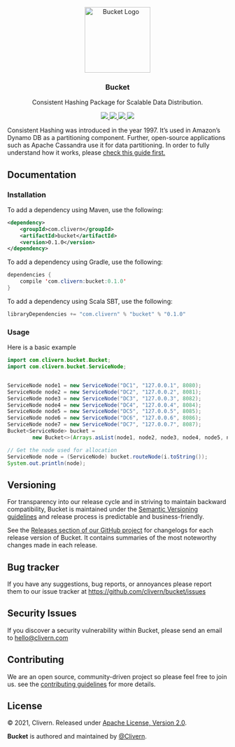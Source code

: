 <p align="center">
	<img alt="Bucket Logo" src="https://raw.githubusercontent.com/Clivern/Bucket/main/images/logo.png" height="150" />
	<h3 align="center">Bucket</h3>
	<p align="center">Consistent Hashing Package for Scalable Data Distribution.</p>
	<p align="center">
        <a href="https://github.com/Clivern/Bucket/actions/workflows/ci.yml">
            <img src="https://github.com/Clivern/Bucket/actions/workflows/ci.yml/badge.svg">
        </a>
		<a href="http://www.javadoc.io/doc/com.clivern/bucket">
            <img src="http://www.javadoc.io/badge/com.clivern/bucket.svg">
        </a>
		<a href="https://mvnrepository.com/artifact/com.clivern/bucket/0.1.0">
            <img src="https://img.shields.io/maven-central/v/com.clivern/bucket.svg">
        </a>
		<a href="https://github.com/Clivern/Bucket/blob/main/LICENSE">
            <img src="https://img.shields.io/badge/LICENSE-Apache_2.0-orange.svg">
        </a>
	</p>
</p>

Consistent Hashing was introduced in the year 1997. It’s used in Amazon’s Dynamo DB as a partitioning component. Further, open-source applications such as Apache Cassandra use it for data partitioning. In order to fully understand how it works, please [check this guide first.](https://medium.datadriveninvestor.com/consistent-hashing-an-efficient-scalable-data-distribution-algorithm-a81fc5c0a6c7)


## Documentation

### Installation

To add a dependency using Maven, use the following:

```xml
<dependency>
    <groupId>com.clivern</groupId>
    <artifactId>bucket</artifactId>
    <version>0.1.0</version>
</dependency>
```

To add a dependency using Gradle, use the following:

```java
dependencies {
    compile 'com.clivern:bucket:0.1.0'
}
```

To add a dependency using Scala SBT, use the following:

```java
libraryDependencies += "com.clivern" % "bucket" % "0.1.0"
```

### Usage

Here is a basic example

```java
import com.clivern.bucket.Bucket;
import com.clivern.bucket.ServiceNode;


ServiceNode node1 = new ServiceNode("DC1", "127.0.0.1", 8080);
ServiceNode node2 = new ServiceNode("DC2", "127.0.0.2", 8081);
ServiceNode node3 = new ServiceNode("DC3", "127.0.0.3", 8082);
ServiceNode node4 = new ServiceNode("DC4", "127.0.0.4", 8084);
ServiceNode node5 = new ServiceNode("DC5", "127.0.0.5", 8085);
ServiceNode node6 = new ServiceNode("DC6", "127.0.0.6", 8086);
ServiceNode node7 = new ServiceNode("DC7", "127.0.0.7", 8087);
Bucket<ServiceNode> bucket =
        new Bucket<>(Arrays.asList(node1, node2, node3, node4, node5, node6, node7), 10);

// Get the node used for allocation
ServiceNode node = (ServiceNode) bucket.routeNode(i.toString());
System.out.println(node);
```


## Versioning

For transparency into our release cycle and in striving to maintain backward compatibility, Bucket is maintained under the [Semantic Versioning guidelines](https://semver.org/) and release process is predictable and business-friendly.

See the [Releases section of our GitHub project](https://github.com/clivern/bucket/releases) for changelogs for each release version of Bucket. It contains summaries of the most noteworthy changes made in each release.


## Bug tracker

If you have any suggestions, bug reports, or annoyances please report them to our issue tracker at https://github.com/clivern/bucket/issues


## Security Issues

If you discover a security vulnerability within Bucket, please send an email to [hello@clivern.com](mailto:hello@clivern.com)


## Contributing

We are an open source, community-driven project so please feel free to join us. see the [contributing guidelines](CONTRIBUTING.md) for more details.


## License

© 2021, Clivern. Released under [Apache License, Version 2.0](https://www.apache.org/licenses/LICENSE-2.0).

**Bucket** is authored and maintained by [@Clivern](http://github.com/clivern).

